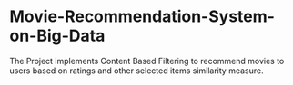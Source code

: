 # Movie-Recommendation-System-on-Big-Data
The Project implements Content Based Filtering to recommend movies to users based on ratings and other selected items similarity measure.